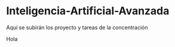 # Inteligencia-Artificial-Avanzada

Aquí se subirán los proyecto y tareas de la concentración

Hola
